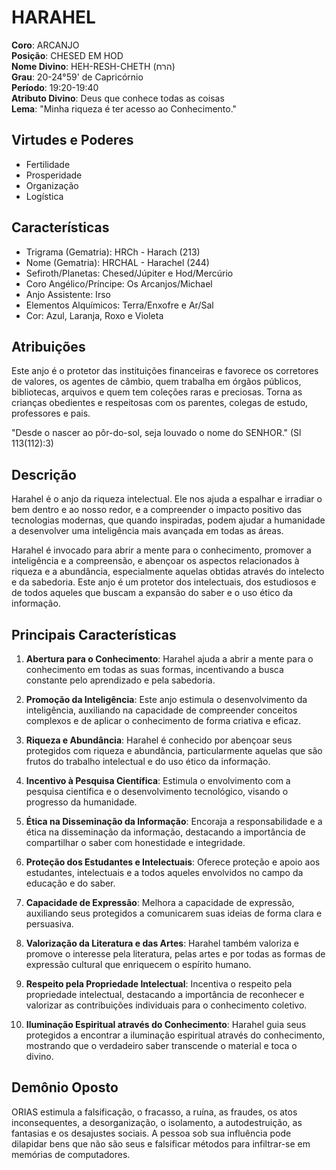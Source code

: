 # HARAHEL

**Coro**: ARCANJO  
**Posição**: CHESED EM HOD  
**Nome Divino**: HEH-RESH-CHETH (הרח)  
**Grau**: 20-24°59' de Capricórnio  
**Período**: 19:20-19:40  
**Atributo Divino**: Deus que conhece todas as coisas  
**Lema**: "Minha riqueza é ter acesso ao Conhecimento."

## Virtudes e Poderes
- Fertilidade
- Prosperidade
- Organização
- Logística

## Características
- Trigrama (Gematria): HRCh - Harach (213)
- Nome (Gematria): HRCHAL - Harachel (244)
- Sefiroth/Planetas: Chesed/Júpiter e Hod/Mercúrio
- Coro Angélico/Príncipe: Os Arcanjos/Michael
- Anjo Assistente: Irso
- Elementos Alquímicos: Terra/Enxofre e Ar/Sal
- Cor: Azul, Laranja, Roxo e Violeta

## Atribuições
Este anjo é o protetor das instituições financeiras e favorece os corretores de valores, os agentes de câmbio, quem trabalha em órgãos públicos, bibliotecas, arquivos e quem tem coleções raras e preciosas. Torna as crianças obedientes e respeitosas com os parentes, colegas de estudo, professores e pais.

"Desde o nascer ao pôr-do-sol, seja louvado o nome do SENHOR." (Sl 113(112):3)

## Descrição
Harahel é o anjo da riqueza intelectual. Ele nos ajuda a espalhar e irradiar o bem dentro e ao nosso redor, e a compreender o impacto positivo das tecnologias modernas, que quando inspiradas, podem ajudar a humanidade a desenvolver uma inteligência mais avançada em todas as áreas.

Harahel é invocado para abrir a mente para o conhecimento, promover a inteligência e a compreensão, e abençoar os aspectos relacionados à riqueza e a abundância, especialmente aquelas obtidas através do intelecto e da sabedoria. Este anjo é um protetor dos intelectuais, dos estudiosos e de todos aqueles que buscam a expansão do saber e o uso ético da informação.

## Principais Características

1. **Abertura para o Conhecimento**: Harahel ajuda a abrir a mente para o conhecimento em todas as suas formas, incentivando a busca constante pelo aprendizado e pela sabedoria.

2. **Promoção da Inteligência**: Este anjo estimula o desenvolvimento da inteligência, auxiliando na capacidade de compreender conceitos complexos e de aplicar o conhecimento de forma criativa e eficaz.

3. **Riqueza e Abundância**: Harahel é conhecido por abençoar seus protegidos com riqueza e abundância, particularmente aquelas que são frutos do trabalho intelectual e do uso ético da informação.

4. **Incentivo à Pesquisa Científica**: Estimula o envolvimento com a pesquisa científica e o desenvolvimento tecnológico, visando o progresso da humanidade.

5. **Ética na Disseminação da Informação**: Encoraja a responsabilidade e a ética na disseminação da informação, destacando a importância de compartilhar o saber com honestidade e integridade.

6. **Proteção dos Estudantes e Intelectuais**: Oferece proteção e apoio aos estudantes, intelectuais e a todos aqueles envolvidos no campo da educação e do saber.

7. **Capacidade de Expressão**: Melhora a capacidade de expressão, auxiliando seus protegidos a comunicarem suas ideias de forma clara e persuasiva.

8. **Valorização da Literatura e das Artes**: Harahel também valoriza e promove o interesse pela literatura, pelas artes e por todas as formas de expressão cultural que enriquecem o espírito humano.

9. **Respeito pela Propriedade Intelectual**: Incentiva o respeito pela propriedade intelectual, destacando a importância de reconhecer e valorizar as contribuições individuais para o conhecimento coletivo.

10. **Iluminação Espiritual através do Conhecimento**: Harahel guia seus protegidos a encontrar a iluminação espiritual através do conhecimento, mostrando que o verdadeiro saber transcende o material e toca o divino.

## Demônio Oposto
ORIAS estimula a falsificação, o fracasso, a ruína, as fraudes, os atos inconsequentes, a desorganização, o isolamento, a autodestruição, as fantasias e os desajustes sociais. A pessoa sob sua influência pode dilapidar bens que não são seus e falsificar métodos para infiltrar-se em memórias de computadores. 